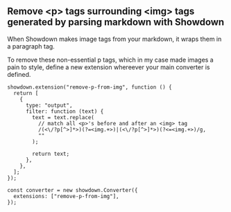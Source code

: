 ## Remove <p\> tags surrounding <img\> tags generated by parsing markdown with Showdown

When Showdown makes image tags from your markdown, it wraps them in a paragraph tag.

To remove these non-essential p tags, which in my case made images a pain to style, define a new extension whereever your main converter is defined.

```
showdown.extension("remove-p-from-img", function () {
  return [
    {
      type: "output",
      filter: function (text) {
        text = text.replace(
          // match all <p>'s before and after an <img> tag
          /(<\/?p[^>]*>)(?=<img.+>)|(<\/?p[^>]*>)(?<=<img.+>)/g,
          ""
        );

        return text;
      },
    },
  ];
});

const converter = new showdown.Converter({
  extensions: ["remove-p-from-img"],
});
```
